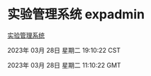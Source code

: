 # 实验管理系统 expadmin
[实验管理系统](http://27.19.34.51:56808/expadmin-782313d2-e1b1-4ea7-932e-3a55e6a1a4d0/)

2023年 03月 28日 星期二 19:10:22 CST

2023年 03月 28日 星期二 11:10:22 GMT
